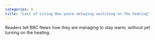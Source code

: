 ```yaml
---
categories: h
title: "Cost of Living How youre delaying switching on the heating"
---
```

Readers tell BBC News how they are managing to stay warm, without yet turning on the heating.